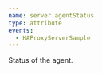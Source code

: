 ```yaml
---
name: server.agentStatus
type: attribute
events:
  - HAProxyServerSample
---
```


Status of the agent.